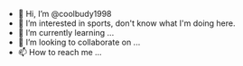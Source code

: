 - 👋 Hi, I’m @coolbudy1998
- 👀 I’m interested in sports, don't know what I'm doing here.
- 🌱 I’m currently learning ...
- 💞️ I’m looking to collaborate on ...
- 📫 How to reach me ...

<!---
coolbudy1998/coolbudy1998 is a ✨ special ✨ repository because its `README.md` (this file) appears on your GitHub profile.
You can click the Preview link to take a look at your changes.
--->
